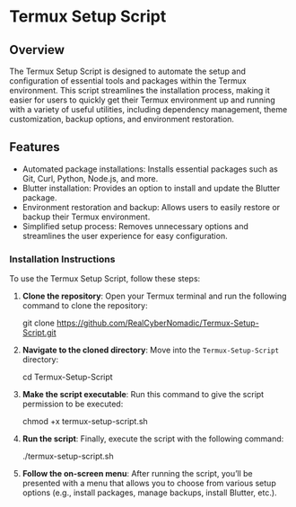 # Termux Setup Script

## Overview

The Termux Setup Script is designed to automate the setup and configuration of essential tools and packages within the Termux environment. This script streamlines the installation process, making it easier for users to quickly get their Termux environment up and running with a variety of useful utilities, including dependency management, theme customization, backup options, and environment restoration.

## Features

- Automated package installations: Installs essential packages such as Git, Curl, Python, Node.js, and more.
- Blutter installation: Provides an option to install and update the Blutter package.
- Environment restoration and backup: Allows users to easily restore or backup their Termux environment.
- Simplified setup process: Removes unnecessary options and streamlines the user experience for easy configuration.

### Installation Instructions

To use the Termux Setup Script, follow these steps:

1. **Clone the repository**:
   Open your Termux terminal and run the following command to clone the repository:

   git clone https://github.com/RealCyberNomadic/Termux-Setup-Script.git

2. **Navigate to the cloned directory**:
   Move into the `Termux-Setup-Script` directory:

   cd Termux-Setup-Script

3. **Make the script executable**:
   Run this command to give the script permission to be executed:

   chmod +x termux-setup-script.sh

4. **Run the script**:
   Finally, execute the script with the following command:

   ./termux-setup-script.sh

5. **Follow the on-screen menu**:
   After running the script, you’ll be presented with a menu that allows you to choose from various setup options (e.g., install packages, manage backups, install Blutter, etc.).

